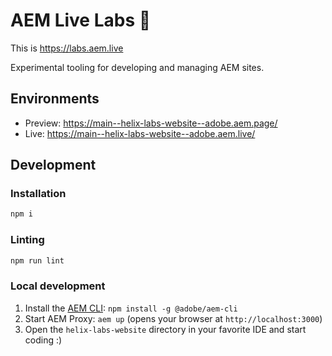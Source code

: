 # AEM Live Labs 🧪

This is https://labs.aem.live

Experimental tooling for developing and managing AEM sites.

## Environments
- Preview: https://main--helix-labs-website--adobe.aem.page/
- Live: https://main--helix-labs-website--adobe.aem.live/

## Development

### Installation

```sh
npm i
```

### Linting

```sh
npm run lint
```

### Local development

1. Install the [AEM CLI](https://github.com/adobe/helix-cli): `npm install -g @adobe/aem-cli`
1. Start AEM Proxy: `aem up` (opens your browser at `http://localhost:3000`)
1. Open the `helix-labs-website` directory in your favorite IDE and start coding :)
